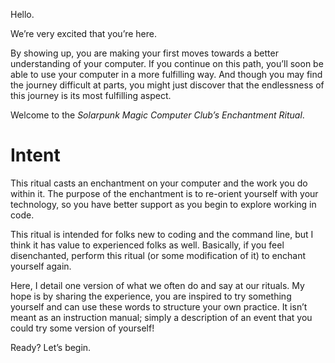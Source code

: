 Hello.

We&rsquo;re very excited that you&rsquo;re here.

By showing up, you are making your first moves towards a better understanding of your computer. If you continue on this path, you&rsquo;ll soon be able to use your computer in a more fulfilling way. And though you may find the journey difficult at parts, you might just discover that the endlessness of this journey is its most fulfilling aspect.

Welcome to the *Solarpunk Magic Computer Club&rsquo;s Enchantment Ritual*.

# Intent

This ritual casts an enchantment on your computer and the work you do within it. The purpose of the enchantment is to re-orient yourself with your technology, so you have better support as you begin to explore working in code.

This ritual is intended for folks new to coding and the command line, but I think it has value to experienced folks as well. Basically, if you feel disenchanted, perform this ritual (or some modification of it) to enchant yourself again.

Here, I detail one version of what we often do and say at our rituals. My hope is by sharing the experience, you are inspired to try something yourself and can use these words to structure your own practice. It isn&rsquo;t meant as an instruction manual; simply a description of an event that you could try some version of yourself!

Ready? Let&rsquo;s begin.
